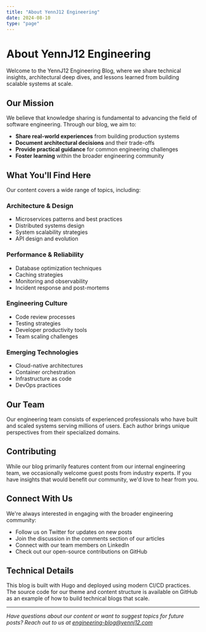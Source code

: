 ```yaml
---
title: "About YennJ12 Engineering"
date: 2024-08-10
type: "page"
---
```


# About YennJ12 Engineering

Welcome to the YennJ12 Engineering Blog, where we share technical insights, architectural deep dives, and lessons learned from building scalable systems at scale.

## Our Mission

We believe that knowledge sharing is fundamental to advancing the field of software engineering. Through our blog, we aim to:

- **Share real-world experiences** from building production systems
- **Document architectural decisions** and their trade-offs
- **Provide practical guidance** for common engineering challenges  
- **Foster learning** within the broader engineering community

## What You'll Find Here

Our content covers a wide range of topics, including:

### Architecture & Design
- Microservices patterns and best practices
- Distributed systems design
- System scalability strategies
- API design and evolution

### Performance & Reliability  
- Database optimization techniques
- Caching strategies
- Monitoring and observability
- Incident response and post-mortems

### Engineering Culture
- Code review processes
- Testing strategies
- Developer productivity tools
- Team scaling challenges

### Emerging Technologies
- Cloud-native architectures
- Container orchestration
- Infrastructure as code
- DevOps practices

## Our Team

Our engineering team consists of experienced professionals who have built and scaled systems serving millions of users. Each author brings unique perspectives from their specialized domains.

## Contributing

While our blog primarily features content from our internal engineering team, we occasionally welcome guest posts from industry experts. If you have insights that would benefit our community, we'd love to hear from you.

## Connect With Us

We're always interested in engaging with the broader engineering community:

- Follow us on Twitter for updates on new posts
- Join the discussion in the comments section of our articles
- Connect with our team members on LinkedIn
- Check out our open-source contributions on GitHub

## Technical Details

This blog is built with Hugo and deployed using modern CI/CD practices. The source code for our theme and content structure is available on GitHub as an example of how to build technical blogs that scale.

---

*Have questions about our content or want to suggest topics for future posts? Reach out to us at engineering-blog@yennj12.com*
